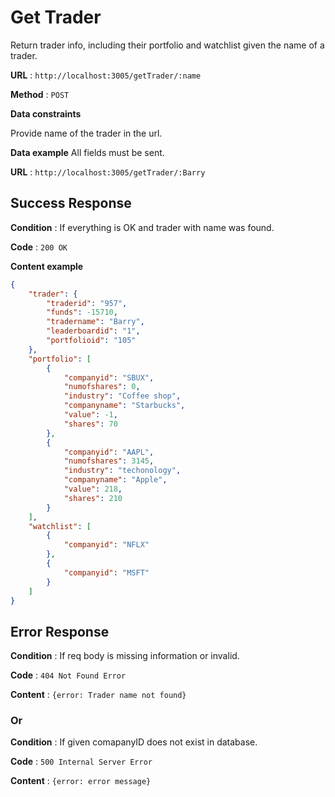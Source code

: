 # Get Trader

Return trader info, including their portfolio and watchlist given the name of a trader.

**URL** : `http://localhost:3005/getTrader/:name`

**Method** : `POST`

**Data constraints**

Provide name of the trader in the url.

**Data example** All fields must be sent.

**URL** : `http://localhost:3005/getTrader/:Barry`

## Success Response

**Condition** : If everything is OK and trader with name was found.

**Code** : `200 OK`

**Content example**

```json
{
    "trader": {
        "traderid": "957",
        "funds": -15710,
        "tradername": "Barry",
        "leaderboardid": "1",
        "portfolioid": "105"
    },
    "portfolio": [
        {
            "companyid": "SBUX",
            "numofshares": 0,
            "industry": "Coffee shop",
            "companyname": "Starbucks",
            "value": -1,
            "shares": 70
        },
        {
            "companyid": "AAPL",
            "numofshares": 3145,
            "industry": "techonology",
            "companyname": "Apple",
            "value": 218,
            "shares": 210
        }
    ],
    "watchlist": [
        {
            "companyid": "NFLX"
        },
        {
            "companyid": "MSFT"
        }
    ]
}
```

## Error Response

**Condition** : If req body is missing information or invalid.

**Code** : `404 Not Found Error`

**Content** : `{error: Trader name not found}`

### Or

**Condition** : If given comapanyID does not exist in database.

**Code** : `500 Internal Server Error`

**Content** : `{error: error message}`

